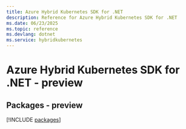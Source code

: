 ```yaml
---
title: Azure Hybrid Kubernetes SDK for .NET
description: Reference for Azure Hybrid Kubernetes SDK for .NET
ms.date: 06/23/2025
ms.topic: reference
ms.devlang: dotnet
ms.service: hybridkubernetes
---
```

# Azure Hybrid Kubernetes SDK for .NET - preview
## Packages - preview
[!INCLUDE [packages](hybrid-kubernetes-index.md)]